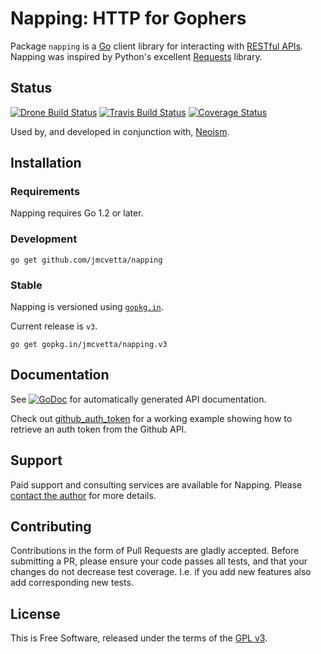 # Napping: HTTP for Gophers

Package `napping` is a [Go][] client library for interacting with
[RESTful APIs][].  Napping was inspired  by Python's excellent [Requests][]
library.


## Status

[![Drone Build Status](https://drone.io/github.com/jmcvetta/napping/status.png)](https://drone.io/github.com/jmcvetta/napping/latest)
[![Travis Build Status](https://travis-ci.org/jmcvetta/napping.png)](https://travis-ci.org/jmcvetta/napping)
[![Coverage Status](https://coveralls.io/repos/jmcvetta/restclient/badge.png)](https://coveralls.io/r/jmcvetta/napping)

Used by, and developed in conjunction with, [Neoism][].


## Installation 

### Requirements

Napping requires Go 1.2 or later.


### Development

```
go get github.com/jmcvetta/napping
```

### Stable

Napping is versioned using [`gopkg.in`](http://gopkg.in).  

Current release is `v3`.

```
go get gopkg.in/jmcvetta/napping.v3
```


## Documentation

See [![GoDoc](http://godoc.org/github.com/jmcvetta/napping?status.png)](http://godoc.org/github.com/jmcvetta/napping)
for automatically generated API documentation.

Check out [github_auth_token][auth-token] for a working example
showing how to retrieve an auth token from the Github API.


## Support

Paid support and consulting services are available for Napping. Please [contact
the author](jason.mcvetta@gmail.com) for more details.


## Contributing

Contributions in the form of Pull Requests are gladly accepted.  Before
submitting a PR, please ensure your code passes all tests, and that your
changes do not decrease test coverage.  I.e. if you add new features also add
corresponding new tests.


## License

This is Free Software, released under the terms of the [GPL v3][].


[Go]:           http://golang.org
[RESTful APIs]: http://en.wikipedia.org/wiki/Representational_state_transfer#RESTful_web_APIs
[Requests]:     http://python-requests.org
[GPL v3]:       http://www.gnu.org/copyleft/gpl.html
[auth-token]:   https://github.com/jmcvetta/napping/blob/master/examples/github_auth_token/github_auth_token.go
[Neoism]:       https://github.com/jmcvetta/neoism
